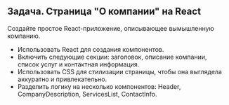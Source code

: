 ## Задача. Страница "О компании" на React
Создайте простое React-приложение, описывающее вымышленную компанию.
- Использовать React для создания компонентов.
- Включить следующие секции: заголовок, описание компании, список услуг и контактная информация.
- Использовать CSS для стилизации страницы, чтобы она выглядела аккуратно и привлекательно.
- Разделить логику на несколько компонентов: Header, CompanyDescription, ServicesList, ContactInfo.
